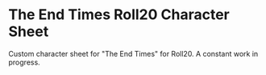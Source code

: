 # The End Times Roll20 Character Sheet

Custom character sheet for "The End Times" for Roll20. A constant work in progress.
